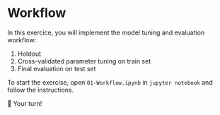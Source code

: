 # Workflow

In this exercice, you will implement the model tuning and evaluation workflow:

1. Holdout
2. Cross-validated parameter tuning on train set
3. Final evaluation on test set

To start the exercise, open `01-Workflow.ipynb` in `jupyter notebook` and follow the instructions.

🚀 Your turn!


